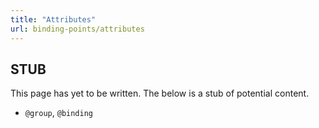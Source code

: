 ```yaml
---
title: "Attributes"
url: binding-points/attributes
---
```


## STUB
This page has yet to be written. The below is a stub of potential content.

* `@group`, `@binding`
